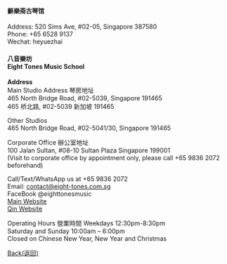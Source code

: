 #### 龢樂斋古琴馆
Address: 520 Sims Ave, #02-05, Singapore 387580  
Phone: +65 6528 9137  
Wechat: heyuezhai

#### 八音樂坊 <br/>Eight Tones Music School 
**Address**  
Main Studio Address 琴房地址  
465 North Bridge Road, #02-5039, Singapore 191465  
465 桥北路, #02-5039 新加坡 191465

Other Studios  
465 North Bridge Road, #02-5041/30, Singapore 191465  

Corporate Office 辦公室地址   
100 Jalan Sultan, #08-10 Sultan Plaza Singapore 199001  
(Visit to corporate office by appointment only, please call +65 9836 2072 beforehand)  

Call/Text/WhatsApp us at +65 9836 2072  
Email: contact@eight-tones.com.sg  
FaceBook @eighttonesmusic  
[Main Website](eight-tones.com.sg)  
[Qin Website](guqin.com.sg) 

Operating Hours 營業時間
Weekdays 12:30pm-8:30pm  
Saturday and Sunday 10:00am – 6:00pm  
Closed on Chinese New Year, New Year and Christmas  





[Back(返回)](index.md)
